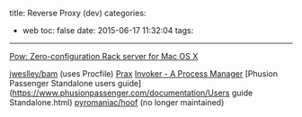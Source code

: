 title: Reverse Proxy (dev)
categories:
  - web
toc: false
date: 2015-06-17 11:32:04
tags:
---

[Pow: Zero-configuration Rack server for Mac OS X](http://pow.cx/)

[jweslley/bam](https://github.com/jweslley/bam) (uses Procfile)
[Prax](http://ysbaddaden.github.io/prax/)
[Invoker - A Process Manager](http://invoker.codemancers.com/)
[Phusion Passenger Standalone users guide](https://www.phusionpassenger.com/documentation/Users guide Standalone.html)
[pyromaniac/hoof](https://github.com/pyromaniac/hoof/) (no longer maintained)
